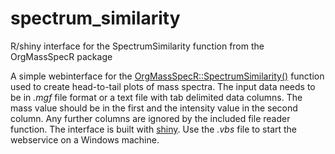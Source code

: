# spectrum_similarity
R/shiny interface for the SpectrumSimilarity function from the OrgMassSpecR package

A simple webinterface for the 
[OrgMassSpecR::SpectrumSimilarity()](https://orgmassspec.github.io/) function 
used to create head-to-tail plots of mass spectra. The input data needs to be in 
*.mgf* file format or a text file with tab delimited data columns. The mass 
value should be in the first and the intensity value in the second column. Any 
further columns are ignored by the included file reader function. The interface 
is built with [shiny](http://shiny.rstudio.com/). Use the *.vbs* file to start 
the webservice on a Windows machine.
